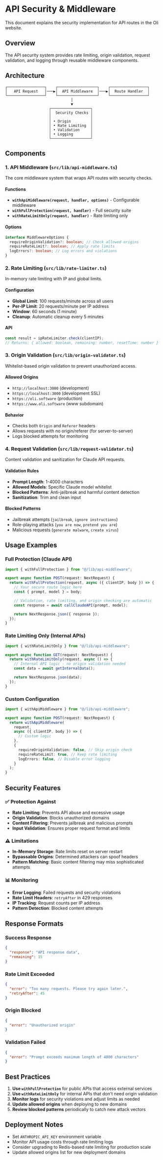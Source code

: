 # API Security & Middleware

This document explains the security implementation for API routes in the Oli website.

## Overview

The API security system provides rate limiting, origin validation, request validation, and logging through reusable middleware components.

## Architecture

```
┌─────────────────┐    ┌──────────────────┐    ┌─────────────────┐
│   API Request   │───▶│  API Middleware  │───▶│  Route Handler  │
└─────────────────┘    └──────────────────┘    └─────────────────┘
                              │
                              ▼
                    ┌──────────────────┐
                    │  Security Checks │
                    │                  │
                    │ • Origin         │
                    │ • Rate Limiting  │
                    │ • Validation     │
                    │ • Logging        │
                    └──────────────────┘
```

## Components

### 1. API Middleware (`src/lib/api-middleware.ts`)

The core middleware system that wraps API routes with security checks.

#### Functions

- **`withApiMiddleware(request, handler, options)`** - Configurable middleware
- **`withFullProtection(request, handler)`** - Full security suite
- **`withRateLimitOnly(request, handler)`** - Rate limiting only

#### Options

```typescript
interface MiddlewareOptions {
  requireOriginValidation?: boolean; // Check allowed origins
  requireRateLimit?: boolean; // Apply rate limits
  logErrors?: boolean; // Log errors and violations
}
```

### 2. Rate Limiting (`src/lib/rate-limiter.ts`)

In-memory rate limiting with IP and global limits.

#### Configuration

- **Global Limit**: 100 requests/minute across all users
- **Per-IP Limit**: 20 requests/minute per IP address
- **Window**: 60 seconds (1 minute)
- **Cleanup**: Automatic cleanup every 5 minutes

#### API

```typescript
const result = ipRateLimiter.check(clientIP);
// Returns: { allowed: boolean, remaining: number, resetTime: number }
```

### 3. Origin Validation (`src/lib/origin-validator.ts`)

Whitelist-based origin validation to prevent unauthorized access.

#### Allowed Origins

- `http://localhost:3000` (development)
- `https://localhost:3000` (development SSL)
- `https://oli.software` (production)
- `https://www.oli.software` (www subdomain)

#### Behavior

- Checks both `Origin` and `Referer` headers
- Allows requests with no origin/referer (for server-to-server)
- Logs blocked attempts for monitoring

### 4. Request Validation (`src/lib/request-validator.ts`)

Content validation and sanitization for Claude API requests.

#### Validation Rules

- **Prompt Length**: 1-4000 characters
- **Allowed Models**: Specific Claude model whitelist
- **Blocked Patterns**: Anti-jailbreak and harmful content detection
- **Sanitization**: Trim and clean input

#### Blocked Patterns

- Jailbreak attempts (`jailbreak`, `ignore instructions`)
- Role-playing attacks (`you are now`, `pretend you are`)
- Malicious requests (`generate malware`, `create virus`)

## Usage Examples

### Full Protection (Claude API)

```typescript
import { withFullProtection } from "@/lib/api-middleware";

export async function POST(request: NextRequest) {
  return withFullProtection(request, async ({ clientIP, body }) => {
    // Your secure route logic here
    const { prompt, model } = body;

    // Validation, rate limiting, and origin checking are automatic
    const response = await callClaudeAPI(prompt, model);

    return NextResponse.json({ response });
  });
}
```

### Rate Limiting Only (Internal APIs)

```typescript
import { withRateLimitOnly } from "@/lib/api-middleware";

export async function GET(request: NextRequest) {
  return withRateLimitOnly(request, async () => {
    // Internal API logic - no origin validation needed
    const data = await getInternalData();

    return NextResponse.json(data);
  });
}
```

### Custom Configuration

```typescript
import { withApiMiddleware } from "@/lib/api-middleware";

export async function POST(request: NextRequest) {
  return withApiMiddleware(
    request,
    async ({ clientIP, body }) => {
      // Custom logic
    },
    {
      requireOriginValidation: false, // Skip origin check
      requireRateLimit: true, // Keep rate limiting
      logErrors: false, // Disable error logging
    }
  );
}
```

## Security Features

### ✅ Protection Against

- **Rate Limiting**: Prevents API abuse and excessive usage
- **Origin Validation**: Blocks unauthorized domains
- **Content Filtering**: Prevents jailbreak and malicious prompts
- **Input Validation**: Ensures proper request format and limits

### ⚠️ Limitations

- **In-Memory Storage**: Rate limits reset on server restart
- **Bypassable Origins**: Determined attackers can spoof headers
- **Pattern Matching**: Basic content filtering may miss sophisticated attempts

### 📊 Monitoring

- **Error Logging**: Failed requests and security violations
- **Rate Limit Headers**: `retryAfter` in 429 responses
- **IP Tracking**: Request counts per IP address
- **Pattern Detection**: Blocked content attempts

## Response Formats

### Success Response

```json
{
  "response": "API response data",
  "remaining": 15
}
```

### Rate Limit Exceeded

```json
{
  "error": "Too many requests. Please try again later.",
  "retryAfter": 45
}
```

### Origin Blocked

```json
{
  "error": "Unauthorized origin"
}
```

### Validation Failed

```json
{
  "error": "Prompt exceeds maximum length of 4000 characters"
}
```

## Best Practices

1. **Use `withFullProtection`** for public APIs that access external services
2. **Use `withRateLimitOnly`** for internal APIs that don't need origin validation
3. **Monitor logs** for security violations and adjust limits as needed
4. **Update allowed origins** when deploying to new domains
5. **Review blocked patterns** periodically to catch new attack vectors

## Deployment Notes

- Set `ANTHROPIC_API_KEY` environment variable
- Monitor API usage costs through rate limiting logs
- Consider upgrading to Redis-based rate limiting for production scale
- Update allowed origins list for new deployment domains
